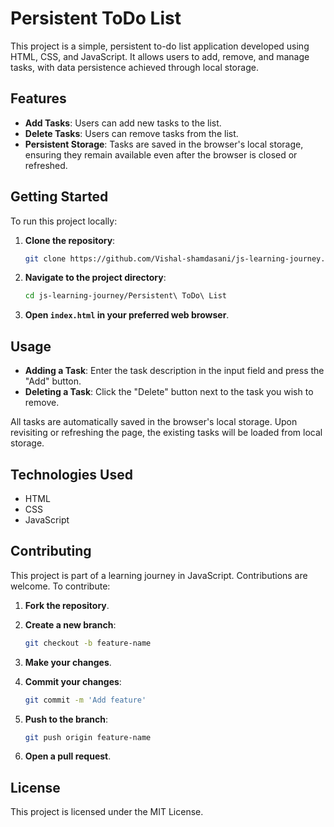  # Persistent ToDo List

This project is a simple, persistent to-do list application developed using HTML, CSS, and JavaScript. It allows users to add, remove, and manage tasks, with data persistence achieved through local storage.

## Features

- **Add Tasks**: Users can add new tasks to the list.
- **Delete Tasks**: Users can remove tasks from the list.
- **Persistent Storage**: Tasks are saved in the browser's local storage, ensuring they remain available even after the browser is closed or refreshed.

## Getting Started

To run this project locally:

1. **Clone the repository**:

   ```bash
   git clone https://github.com/Vishal-shamdasani/js-learning-journey.git
   ```

2. **Navigate to the project directory**:

   ```bash
   cd js-learning-journey/Persistent\ ToDo\ List
   ```

3. **Open `index.html` in your preferred web browser**.

## Usage

- **Adding a Task**: Enter the task description in the input field and press the "Add" button.
- **Deleting a Task**: Click the "Delete" button next to the task you wish to remove.

All tasks are automatically saved in the browser's local storage. Upon revisiting or refreshing the page, the existing tasks will be loaded from local storage.

## Technologies Used

- HTML
- CSS
- JavaScript

## Contributing

This project is part of a learning journey in JavaScript. Contributions are welcome. To contribute:

1. **Fork the repository**.
2. **Create a new branch**:

   ```bash
   git checkout -b feature-name
   ```

3. **Make your changes**.
4. **Commit your changes**:

   ```bash
   git commit -m 'Add feature'
   ```

5. **Push to the branch**:

   ```bash
   git push origin feature-name
   ```

6. **Open a pull request**.

## License

This project is licensed under the MIT License.

 
